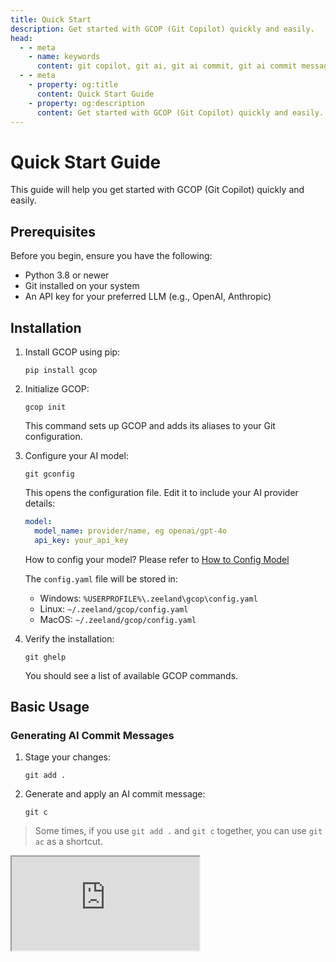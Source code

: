 ```yaml
---
title: Quick Start
description: Get started with GCOP (Git Copilot) quickly and easily.
head:
  - - meta
    - name: keywords
      content: git copilot, git ai, git ai commit, git ai commit message, git ai commit message generator
  - - meta
    - property: og:title
      content: Quick Start Guide
    - property: og:description
      content: Get started with GCOP (Git Copilot) quickly and easily.
---
```


# Quick Start Guide

This guide will help you get started with GCOP (Git Copilot) quickly and easily.

## Prerequisites

Before you begin, ensure you have the following:

- Python 3.8 or newer
- Git installed on your system
- An API key for your preferred LLM (e.g., OpenAI, Anthropic)

## Installation

1. Install GCOP using pip:

   ```
   pip install gcop
   ```

2. Initialize GCOP:

   ```
   gcop init
   ```

   This command sets up GCOP and adds its aliases to your Git configuration.

3. Configure your AI model:

   ```
   git gconfig
   ```

   This opens the configuration file. Edit it to include your AI provider details:

   ```yaml
   model:
     model_name: provider/name, eg openai/gpt-4o
     api_key: your_api_key
   ```

   How to config your model? Please refer to [How to Config Model](/other/how-to-config-model)

   The `config.yaml` file will be stored in:

   - Windows: `%USERPROFILE%\.zeeland\gcop\config.yaml`
   - Linux: `~/.zeeland/gcop/config.yaml`
   - MacOS: `~/.zeeland/gcop/config.yaml`

4. Verify the installation:

   ```
   git ghelp
   ```

   You should see a list of available GCOP commands.

## Basic Usage

### Generating AI Commit Messages

1. Stage your changes:

   ```
   git add .
   ```

2. Generate and apply an AI commit message:

   ```
   git c
   ```

> Some times, if you use `git add .` and `git c` together, you can use `git ac` as a shortcut.

<script setup>
import IFrame from '/components/iframe.vue'
</script>

<IFrame src="https://www.youtube.com/embed/iP5qYxFaLS4" />

You can accept the `default message`,`retry`, `retry by your feedback` or `exit` after the AI generates the commit message.

Finally, you can see the commit message like this:

![commit message](../images/git-commit-2.png)

### Customizing Commit Messages with Project Configuration

GCOP uses a two-level configuration system:

- **User config**: Global settings stored in `~/.zeeland/gcop/config.yaml` (includes your API keys)
- **Project config**: Repository-specific settings in `.gcop/config.yaml` (overrides user config)

This approach lets you keep sensitive information in your user config while customizing project-specific elements like commit templates.

You can customize how GCOP generates commit messages for specific projects:

1. Initialize a project-level configuration:

   ```
   gcop init-project
   ```

   This creates a `.gcop/config.yaml` file in your project root.

2. Edit the configuration to customize commit message templates:

   ```yaml
   commit_template: |
     <good_example>
     <commit_message>
     feat(backend): add user authentication API
     
     - Implement JWT token generation and validation
     - Add rate limiting for login attempts
     - Create user session management endpoints
     
     Related: #123
     Testing: Added unit tests for auth flows
     </commit_message>
     </good_example>
     
     <bad_example>
     <commit_message>added login stuff</commit_message>
     </bad_example>
     
     # PROJECT GUIDELINES:
     # 1. Use conventional commits format (feat/fix/docs)
     # 2. Include ticket number for tracked issues
     # 3. Mention testing strategy for new features
   ```

3. Use GCOP normally with `git c` or `git ac` - the AI will now follow your custom template!

This approach helps teams maintain consistent commit messages and follow project-specific conventions. Project configurations take priority over global settings, so each repository can have its own standards.

> **Important:** Keep your API keys in user config (`~/.zeeland/gcop/config.yaml`), not in project config. This keeps sensitive information secure and separate from your codebase.

For more advanced configuration options, see [Project-Based Configuration](/other/config-your-project-config).

### Viewing Repository Information

To get a detailed overview of your repository, use:

```
git info
```

This command now displays comprehensive information about your repository, including:

- Project name
- Current branch
- Latest commit
- Number of uncommitted changes
- Remote URL
- Total number of commits
- Number of contributors
- Repository creation time
- Last modified time
- Repository size
- Most active contributor
- Most changed file
- Line count by language (if cloc is installed)
- Latest tag
- Branch count
- Untracked files count
- Submodule information
- Latest merge commit
- File type statistics

This detailed information provides a thorough understanding of your project's state, history, and composition. It's particularly useful for quickly assessing the repository's overall structure and recent activities.

For example:

![repository information](../images/git-info.png)

> Note: Some features like line count by language require additional tools (e.g., cloc) to be installed.

### Other Useful Commands

- `git ac`: Add all changes and commit with an AI-generated message
- `git p`: Push changes to the remote repository
- `git undo`: Undo the last commit while keeping changes staged
- `git amend`: Amend the last commit message
- `git gconfig`: Open the GCOP configuration file for adjustments

For more detailed information on each command, refer to the [Commands](./commands.md) section.

## Next Steps

- Visit our [How to guide](/guide/how-to-guide) for common questions and troubleshooting
- Check out the [How to Config Model](/other/how-to-config-model) guide for advanced configuration options
- How to [setting different configuration options for different projects](/other/config-your-project-config)
  Start enhancing your Git workflow with GCOP today!
